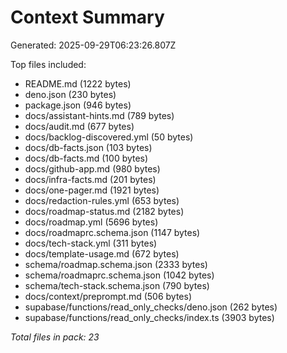 # Context Summary

Generated: 2025-09-29T06:23:26.807Z

Top files included:

- README.md (1222 bytes)
- deno.json (230 bytes)
- package.json (946 bytes)
- docs/assistant-hints.md (789 bytes)
- docs/audit.md (677 bytes)
- docs/backlog-discovered.yml (50 bytes)
- docs/db-facts.json (103 bytes)
- docs/db-facts.md (100 bytes)
- docs/github-app.md (980 bytes)
- docs/infra-facts.md (201 bytes)
- docs/one-pager.md (1921 bytes)
- docs/redaction-rules.yml (653 bytes)
- docs/roadmap-status.md (2182 bytes)
- docs/roadmap.yml (5696 bytes)
- docs/roadmaprc.schema.json (1147 bytes)
- docs/tech-stack.yml (311 bytes)
- docs/template-usage.md (672 bytes)
- schema/roadmap.schema.json (2333 bytes)
- schema/roadmaprc.schema.json (1042 bytes)
- schema/tech-stack.schema.json (790 bytes)
- docs/context/preprompt.md (506 bytes)
- supabase/functions/read_only_checks/deno.json (262 bytes)
- supabase/functions/read_only_checks/index.ts (3903 bytes)

_Total files in pack: 23_
